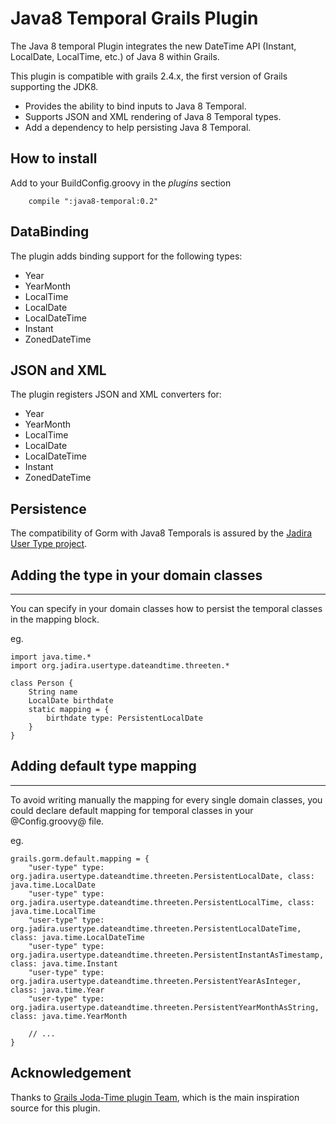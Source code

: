 Java8 Temporal Grails Plugin
============================
The Java 8 temporal Plugin integrates the new DateTime API (Instant, LocalDate, LocalTime, etc.) of Java 8 within Grails.

This plugin is compatible with grails 2.4.x, the first version of Grails supporting the JDK8.

* Provides the ability to bind inputs to Java 8 Temporal.
* Supports JSON and XML rendering of Java 8 Temporal types.
* Add a dependency to help persisting Java 8 Temporal.

How to install
--------------

Add to your BuildConfig.groovy in the _plugins_ section

```
    compile ":java8-temporal:0.2"
```


DataBinding
-----------

The plugin adds binding support for the following types:

  * Year
  * YearMonth
  * LocalTime
  * LocalDate
  * LocalDateTime
  * Instant
  * ZonedDateTime


JSON and XML
------------

The plugin registers JSON and XML converters for:

   * Year
   * YearMonth
   * LocalTime
   * LocalDate
   * LocalDateTime
   * Instant
   * ZonedDateTime


Persistence
-----------

The compatibility of Gorm with Java8 Temporals is assured by the [Jadira User Type project](http://jadira.sourceforge.net/usertype.extended/index.html).

Adding the type in your domain classes
--------------------------------------
--------------------------------------

You can specify in your domain classes how to persist the temporal classes in the mapping block.

eg.


```
import java.time.*
import org.jadira.usertype.dateandtime.threeten.*

class Person {
    String name
    LocalDate birthdate
    static mapping = {
    	birthdate type: PersistentLocalDate
    }
}
```

Adding default type mapping
--------------------------------------
--------------------------------------

To avoid writing manually the mapping for every single domain classes, you could declare default mapping for temporal classes
in your @Config.groovy@ file.

eg.


```
grails.gorm.default.mapping = {
    "user-type" type: org.jadira.usertype.dateandtime.threeten.PersistentLocalDate, class: java.time.LocalDate
    "user-type" type: org.jadira.usertype.dateandtime.threeten.PersistentLocalTime, class: java.time.LocalTime
    "user-type" type: org.jadira.usertype.dateandtime.threeten.PersistentLocalDateTime, class: java.time.LocalDateTime
    "user-type" type: org.jadira.usertype.dateandtime.threeten.PersistentInstantAsTimestamp, class: java.time.Instant
    "user-type" type: org.jadira.usertype.dateandtime.threeten.PersistentYearAsInteger, class: java.time.Year
    "user-type" type: org.jadira.usertype.dateandtime.threeten.PersistentYearMonthAsString, class: java.time.YearMonth

    // ...
}
```

Acknowledgement
---------------

Thanks to [Grails Joda-Time plugin Team](https://github.com/gpc/grails-joda-time/), which is the main inspiration source
for this plugin.

